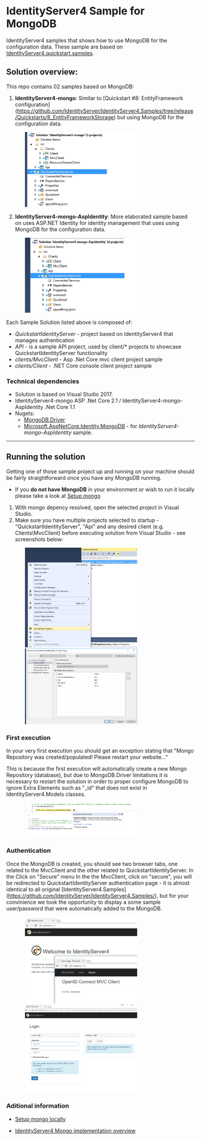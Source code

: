 # IdentityServer4 Sample for  MongoDB  

IdentityServer4 samples that shows how to use MongoDB for the configuration data. These sample  are based on [IdentityServer4.quickstart.samples](https://github.com/IdentityServer/IdentityServer4.Samples). 

## Solution overview: 

This repo contains 02 samples based on MongoDB:

1. __IdentityServer4-mongo__: Similar to [Quickstart #8: EntityFramework configuration] (https://github.com/IdentityServer/IdentityServer4.Samples/tree/release/Quickstarts/8_EntityFrameworkStorage) but using MongoDB for the configuration data. 
<div style="width:80%; margin:0 auto;">
<img src="./images/Solution-identityServer-mongo.jpg"  width="300px" height="200px" alt="">
</div>

2. __IdentityServer4-mongo-AspIdentity__: More elaborated sample  based on uses ASP.NET Identity for identity management that uses using MongoDB for the configuration data.  
<div style="width:80%; margin:0 auto;">
<img src="./images/Solution-aspnet-identity.jpg"  width="300px" height="200px" alt="">
</div>

Each Sample Solution listed above is composed of:

* _QuickstartIdentityServer_ -  project based on IdentityServer4 that manages authentication
* _API_ - is a sample API project, used by  client/* projects to showcase QuickstartIdentityServer functionality
* _clients/MvcClient_ - Asp .Net Core mvc  client project sample
* _clients/Client_ - .NET Core console client project sample

### Technical dependencies 

* Solution is based on Visual Studio 2017.
* IdentityServer4-mongo ASP .Net Core 2.1 / IdentityServer4-mongo-AspIdentity .Net Core 1.1
* Nugets:
	* [MongoDB.Driver](https://www.nuget.org/packages/MongoDB.Driver/)
	* [Microsoft.AspNetCore.Identity.MongoDB](https://www.nuget.org/packages/Microsoft.AspNetCore.Identity.MongoDB/)  - for _IdentityServer4-mongo-AspIdentity_ sample.


- - - -

## Running the solution

Getting one of those sample project up and running on your machine should be fairly straightforward once you have any MongoDB running.

* If you __do not have MongoDB__ in your environment or wish to run it locally please take a look at [Setup mongo](./mongodb.md)


1. With mongo depency resolved, open the selected project in Visual Studio.
2. Make sure you have multiple projects selected to startup - "QuickstartIdentityServer", "Api" and any desired client (e.g. Clients\MvcClient) before executing solution from Visual Studio - see screenshots below:
<div style="width:80%; margin:0 auto;">
<img src="./images/SetStartupProjects_menu.jpg"  width="300px">
<img src="./images/SetStartupProjects.jpg" width="300px">
</div>

### __First execution__

In your very first execution you should get an exception stating that "Mongo Repository was created/populated! Please restart your website..."

This is because the first execution will automatically create a new Mongo  Repository (database), but due to MongoDB.Driver limitations it is necessary to restart the solution in order to proper configure MongoDB to ignore Extra Elements such as  "_id" that does not exist in IdentityServer4.Models classes.

<div style="width:80%; margin:0 auto;">
<img src="./images/repository_created.jpg"  width="300px">
</div>

### __Authentication__
Once the MongoDB is created, you should see two browser tabs, one related to the MvcClient and the other related to QuickstartIdentityServer. 
In the Click on "Secure" menu
In the the MvcClient, click on "secure", you will be redirected to  QuickstartIdentityServer authentication page  - it is almost identical to all original  [IdentityServer4.Samples] (https://github.com/IdentityServer/IdentityServer4.Samples/), but for your convinience we took the opportunity to display a some sample user/password that were automatically added to the MongoDB.

<div style="width:80%; margin:0 auto;">
<img src="./images/api_quickstart.jpg"  width="300px">
</div>

<div style="width:80%; margin:0 auto;">
<img src="./images/authentication-page.jpg"  width="300px">
</div>



### Aditional information

*  [Setup mongo locally](./mongodb.md)

*  [IdentityServer4 Mongo implementation overview](./MongoImplementation.md)


